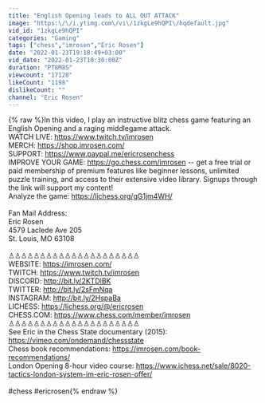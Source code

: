 ```yaml
---
title: "English Opening leads to ALL OUT ATTACK"
image: "https:\/\/i.ytimg.com\/vi\/1zkgLe9hQPI\/hqdefault.jpg"
vid_id: "1zkgLe9hQPI"
categories: "Gaming"
tags: ["chess","imrosen","Eric Rosen"]
date: "2022-01-23T19:18:49+03:00"
vid_date: "2022-01-23T10:30:00Z"
duration: "PT8M8S"
viewcount: "17128"
likeCount: "1198"
dislikeCount: ""
channel: "Eric Rosen"
---
```

{% raw %}In this video, I play an instructive blitz chess game featuring an English Opening and a raging middlegame attack.<br />WATCH LIVE: <a rel="nofollow" target="blank" href="https://www.twitch.tv/imrosen">https://www.twitch.tv/imrosen</a><br />MERCH: <a rel="nofollow" target="blank" href="https://shop.imrosen.com/">https://shop.imrosen.com/</a><br />SUPPORT: <a rel="nofollow" target="blank" href="https://www.paypal.me/ericrosenchess">https://www.paypal.me/ericrosenchess</a><br />IMPROVE YOUR GAME: <a rel="nofollow" target="blank" href="https://go.chess.com/imrosen">https://go.chess.com/imrosen</a> -- get a free trial or paid membership of premium features like beginner lessons, unlimited puzzle training, and access to their extensive video library. Signups through the link will support my content!<br />Analyze the game: <a rel="nofollow" target="blank" href="https://lichess.org/gG1jm4WH/">https://lichess.org/gG1jm4WH/</a><br /><br />Fan Mail Address: <br />Eric Rosen <br />4579 Laclede Ave 205<br />St. Louis, MO 63108<br /><br />♙♙♙♙♙♙♙♙♙♙♙♙♙♙♙♙♙♙♙♙♙<br />WEBSITE: <a rel="nofollow" target="blank" href="https://imrosen.com/">https://imrosen.com/</a><br />TWITCH: <a rel="nofollow" target="blank" href="https://www.twitch.tv/imrosen">https://www.twitch.tv/imrosen</a><br />DISCORD: <a rel="nofollow" target="blank" href="http://bit.ly/2KTDlBK">http://bit.ly/2KTDlBK</a><br />TWITTER: <a rel="nofollow" target="blank" href="http://bit.ly/2sFmNqa">http://bit.ly/2sFmNqa</a><br />INSTAGRAM: <a rel="nofollow" target="blank" href="http://bit.ly/2HspaBa">http://bit.ly/2HspaBa</a><br />LICHESS: <a rel="nofollow" target="blank" href="https://lichess.org/@/ericrosen">https://lichess.org/@/ericrosen</a><br />CHESS.COM: <a rel="nofollow" target="blank" href="https://www.chess.com/member/imrosen">https://www.chess.com/member/imrosen</a><br />♙♙♙♙♙♙♙♙♙♙♙♙♙♙♙♙♙♙♙♙♙<br />See Eric in the Chess State documentary (2015): <a rel="nofollow" target="blank" href="https://vimeo.com/ondemand/chessstate">https://vimeo.com/ondemand/chessstate</a><br />Chess book recommendations:  <a rel="nofollow" target="blank" href="https://imrosen.com/book-recommendations/">https://imrosen.com/book-recommendations/</a><br />London Opening 8-hour video course: <a rel="nofollow" target="blank" href="https://www.ichess.net/sale/8020-tactics-london-system-im-eric-rosen-offer/">https://www.ichess.net/sale/8020-tactics-london-system-im-eric-rosen-offer/</a><br /><br />#chess #ericrosen{% endraw %}
